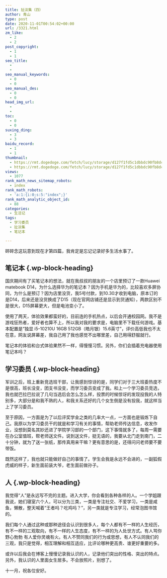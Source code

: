 ```yaml
---
title: 扯淡集（四）
author: 青山
type: post
date: 2020-11-01T00:54:02+00:00
url: /3321.html
zm_like:
  - 2
  - 2
post_copyright:
  - 1
  - 1
seo_title:
  - 
  - 
seo_manual_keywords:
  - 0
  - 0
seo_manual_des:
  - 0
  - 0
head_img_url:
  - 
  - 
toc:
  - 0
  - 0
suxing_ding:
  - 3
  - 3
baidu_record:
  - 1
  - 1
thumbnail:
  - https://rmt.dogedoge.com/fetch/lucy/storage/d127f1fd5c1dbbdc90fb8dc8b473fea7.jpg
  - https://rmt.dogedoge.com/fetch/lucy/storage/d127f1fd5c1dbbdc90fb8dc8b473fea7.jpg
views:
  - 1077
rank_math_news_sitemap_robots:
  - index
rank_math_robots:
  - 'a:1:{i:0;s:5:"index";}'
rank_math_analytic_object_id:
  - 88
categories:
  - 生活记
tags:
  - 学习委员
  - 扯淡集
  - 笔记本

---
```

碎碎念这玩意到现在才第四篇，我肯定是忘记记录好多生活水事了。

## 笔记本 {.wp-block-heading}

国庆期间有了买笔记本的想法，就在我叔叔的朋友的一个店里预订了一款Huawei matebook D14，为什么选择华为的笔记本？因为手机是华为的，比较喜欢多屏协同，为什么是预订？因为店里没货，我5号付款，到10.30才收到电脑，原本订的是D14，后来还是没货换成了D15（现在官网店铺还是显示到货通知），两款区别不是很大，D15屏幕更大，但是电池变小了。

<!--more-->

使用了两天，体验效果都蛮好的，目前连的手机热点，以后会开通校园网。我不是游戏狂热者，爱好者也算不上，所以我对我的要求是，电脑里不下载任何游戏。基本配置是“独显 i5-10210U 16GB 512GB（皓月银）15.6英寸”，评价高低我也不太在意，网友说屏幕差，我自己用了我也感觉不出哪里差，自己用得舒服就行。

笔记本的体验和台式体验果然不一样，得慢慢习惯。另外，你们会插着充电器使用笔记本吗？

## 学习委员 {.wp-block-heading}

军训之后，班上重新竞选班干部，让我感到惊讶的是，同学们对于三大班委热度不是很高，班长没变，团支书没变，而学习委员变成了我。和上一个学习委员竞选，我也就巴拉巴拉说了几句当选后会怎么怎么样，投票的时候惊讶的发现投我的人特别多，大部分是和我不熟的人，和我关系还好的几个女生倒是没有投我，就这样当上了学习委员。

至于原因，一方面是为了以后评奖学金之类的几率大一点，一方面也是锻炼下自己。我原以为学习委员干的就是和学习有关的事情，帮助老师传达信息，收发作业，没想到莫名其妙还进了学院学习部的一个部门，这下事情就多了，每周一需要在办公室值班，帮老师送文件。说到送文件，挺无语的，我要从北门走到南门，二十分钟，就为了送一张纸，那传真用来干嘛？更有意思的是，还得问问老师要不要带饭。

既然这样了，我也就只能做好自己的事情了。学生会我是永远不会进的，一副狐假虎威的样子，新生面前装大爷，老生面前做孙子。

## 人 {.wp-block-heading}

我觉得“人”是永远写不完的主题。进入大学，你会看到各种各样的人。一个学姐跟我说，她们寝室六个人，可以分为三类，一类是专注社交、不爱学习，一类是咸鱼，懒散，整天喊着“王者吗？吃鸡吗？”，另一类就是专注学习，经常泡图书馆的。

我们每个人通过这种或那种途径会认识到很多人，每个人都有不一样的人生经历，有不一样的三观取向，有不一样的人生态度，有不一样的为人处世方式。有人骂你野心勃勃&nbsp;有人爱你灵魂有火。有人不赞同我们的行为或思想，有人不认同我们的三观，我只是觉得，相互理解和相互适应，比评论哪种更高贵、谁更好重要的多。

或许以后我会在博客上慢慢记录我认识的人，记录他们突出的性格、突出的特点。另外，我认识的人里面女生居多。不会放照片，别想了。

十一月，祝各位安好。